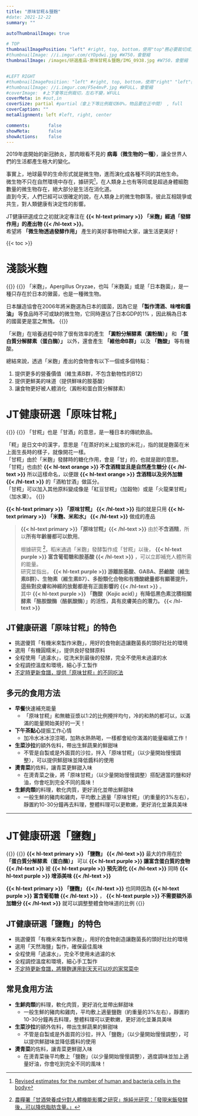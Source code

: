 ```yaml
---
title: "原味甘糀＆鹽麴"
#date: 2021-12-22
summary: ""

autoThumbnailImage: true

# TOP
thumbnailImagePosition: "left" #right, top, bottom，使用"top"務必要裁切成寬度750，這樣才會正確顯示，其他用原尺寸即可
#thumbnailImage: //i.imgur.com/cYDpdwi.jpg #W750，會壓縮
thumbnailImage: /images/研選產品-原味甘糀＆鹽麴/IMG_0938.jpg #W750，會壓縮


#LEFT RIGHT
#thumbnailImagePosition: "left" #right, top, bottom，使用"right" "left"務必要裁切成接近正方形，這樣才會正確顯示
#thumbnailImage: //i.imgur.com/F5e4mvP.jpg #WFULL，會壓縮
#coverImage:  #上下會等比例裁切，左右不變，WFULL
coverMeta: in #out,in
coverSize: partial #partial（會上下等比例裁切60%，物品要在正中間） , full
coverCaption: ""
metaAlignment: left #left, right, center

comments:       false
showMeta:       false
showActions:    false
---
```

2019年底開始的新冠肺炎，那肉眼看不見的 **病毒（微生物的一種）**，讓全世界人們的生活都產生極大的變化。
<!--more-->
事實上，地球最早的生命形式就是微生物，進而演化成各種不同的其他生命。\
微生物不只在自然環境中存在，據研究[^01]，在人類身上也有等同或是超過身體細胞數量的微生物存在，絕大部分是生活在消化道。\
直到今天，人們已經可以很確定的說，在人類身上的微生物群落，彼此互相競爭或共生，對人類健康有決定性的影響。

JT健康研選成立之初就決定專注在
**{{< hl-text primary >}}
「米麴」經過「發酵作用」的產出物
{{< /hl-text >}}**。\
希望將 **「微生物透過發酵作用」** 產生的美好事物帶給大家，讓生活更美好！

{{< toc >}}

# 淺談米麴
{{<image classes="clear">}}
{{<image classes="nocaption fancybox fig-50" thumbnail-width="95%" thumbnail-height="95%" src="/images/研選產品-原味甘糀＆鹽麴/IMG_0912.jpg" title="" >}}
「米麴」，Apergillus Oryzae，也叫「米麴菌」或是「日本麴菌」，是一種只存在於日本的黴菌，也是一種微生物。

日本釀造協會在2006年將米麴選為日本的國菌，因為它是 **「製作清酒、味噌和醬油」** 等食品時不可或缺的微生物，它同時還佔了日本GDP的1%
，因此稱為日本的國菌更是當之無愧。
{{<image classes="clear">}}

「米麴」在培養過程中除了很有效率的產生 **「澱粉分解酵素（澱粉酶）」** 和 **「蛋白質分解酵素（蛋白酶）」** 以外，還會產生 **「維他命B群」** 以及 **「麴酸」** 等有機酸。

總結來說，透過「米麴」產出的食物會有以下一個或多個特點：
1. 提供更多的營養價值（維生素B群，不包含動物性的B12）
2. 提供更鮮美的味道（提供鮮味的胺基酸）
3. 讓食物更好被人體消化（澱粉和蛋白質分解酵素）

# JT健康研選「原味甘糀」
{{<image classes="clear">}}
{{<image classes="left nocaption fancybox fig-33" thumbnail-width="95%" thumbnail-height="95%" src="/images/研選產品-原味甘糀＆鹽麴/IMG_8070.jpg" title="" >}}
「甘糀」也是「甘酒」的意思，是一種日本的傳統飲品。

「糀」是日文中的漢字，意思是「在蒸好的米上綻放的米花」，指的就是麴菌在米上面生長時的樣子，就像開花一樣。\
「甘糀」由於「米麴」發酵時的糖化作用，會是「甘」的，也就是甜的意思。\
「甘糀」也由於
**{{< hl-text orange >}}
不含酒精並且是自然產生糖分
{{< /hl-text >}}**
所以這樣命名，以便跟
**{{< hl-text orange >}}
含酒精以及另外加糖
{{< /hl-text >}}**
的「酒粕甘酒」做區分。\
「甘糀」可以加入其他原料變成像是「紅豆甘糀」（加穀物）或是「火龍果甘糀」（加水果）。
{{<image classes="clear">}}

**{{< hl-text primary >}}
「原味甘糀」
{{< /hl-text >}}**
指的就是只用
**{{< hl-text primary >}}
「米麴、米和水」
{{< /hl-text >}}**
做成的產品

> **{{< hl-text primary >}}「原味甘糀」{{< /hl-text >}}** 由於**不含酒精**，所以**所有年齡層都可以飲用**。
> 
> 根據研究 [^02]，稻米通過「米麴」發酵製作成「甘糀」以後，
> **{{< hl-text purple >}}
富含葡萄糖和胺基酸
{{< /hl-text >}}**
，可以立即補充人體所需的能量。\
> 研究並指出，
**{{< hl-text purple >}}
游離胺基酸、GABA、菸鹼酸（維生素B群）、生物素（維生素B7）、多酚類化合物和有機酸總量都有顯著提升，這些對皮膚和神經的放鬆都是有正面影響的
{{< /hl-text >}}** 。\
> 其中
**{{< hl-text purple >}}
「麴酸（Kojic acid）」有降低黑色素沈積相關酵素「酪胺酸酶（酪氨酸酶）」的活性，具有皮膚美白的潛力。
{{< /hl-text >}}**

## JT健康研選「原味甘糀」的特色
* 挑選優質「有機米來製作米麴」，用好的食物創造讓麴菌長的頭好壯壯的環境
* 選用「有機圓糯米」，提供良好發酵原料
* 全程使用「過濾水」，從洗米到最後的發酵，完全不使用未過濾的水
* 全程調控溫度和環境，細心手工製作
* [不定時更新食譜，提供「原味甘糀」的不同吃法][URL2]

## 多元的食用方法
- **早餐**快速補充能量
  - 「原味甘糀」和無糖豆漿以1:2的比例攪拌均勻，冷的和熱的都可以，以滿滿的能量開始美好的一天！
- **下午茶點心**提振工作心情
  - 加冷水冰冰涼涼喝，加熱水熱熱喝，一樣都會給你滿滿的能量繼續工作！
- **生菜沙拉**的額外佐料，帶出生鮮蔬果的鮮甜味
  - 不管是自製或是外面買的沙拉，拌入「原味甘糀」（以少量開始慢慢調整），可以提供鮮甜味並降低醬料的使用
- **燙青菜**的佐料，讓青菜更鮮甜入味
  - 在燙青菜之後，將「原味甘糀」（以少量開始慢慢調整）搭配適當的鹽和好油，你會吃到完全不同的風味！
- **生鮮肉類**的料理，軟化肉質，更好消化並帶出鮮甜味
  - 一般生鮮的豬肉和雞肉，平均敷上適量「原味甘糀」（約重量的3%左右），靜置約10-30分鐘再去料理，整體料理可以更軟嫩，更好消化並兼具美味

----

# JT健康研選「鹽麴」
{{<image classes="clear">}}
{{<image classes="left nocaption fancybox fig-33" thumbnail-width="95%" thumbnail-height="95%" src="/images/研選產品 - 原味甘糀＆鹽麴/IMG_0226.jpg" title="" >}}
**{{< hl-text primary >}}
「鹽麴」
{{< /hl-text >}}**
最大的作用在於 **「蛋白質分解酵素（蛋白酶）」** 可以
**{{< hl-text purple >}}
讓富含蛋白質的食物
{{< /hl-text >}}**
被
**{{< hl-text purple >}}
預先消化
{{< /hl-text >}}**
同時
**{{< hl-text purple >}}
增添美味
{{< /hl-text >}}**

**{{< hl-text primary >}}
「鹽麴」
{{< /hl-text >}}** 
也同時因為
**{{< hl-text purple >}}
富含葡萄糖
{{< /hl-text >}}**
，
**{{< hl-text purple >}}
不需要額外添加糖分
{{< /hl-text >}}**
就可以調整整體食物味道的比例
{{<image classes="clear">}}

## JT健康研選「鹽麴」的特色
* 挑選優質「有機米來製作米麴」，用好的食物創造讓麴菌長的頭好壯壯的環境
* 選用「天然海鹽」製作，確保最佳風味
* 全程使用「過濾水」，完全不使用未過濾的水
* 全程調控溫度和環境，細心手工製作
* [不定時更新食譜，將鹽麴運用到天天可以吃的家常菜中][URL2]

## 常見食用方法
- **生鮮肉類**的料理，軟化肉質，更好消化並帶出鮮甜味
  - 一般生鮮的豬肉和雞肉，平均敷上適量鹽麴（約重量的3%左右），靜置約10-30分鐘再去料理，整體料理可以更軟嫩，更好消化並兼具美味
- **生菜沙拉**的額外佐料，帶出生鮮蔬果的鮮甜味
  - 不管是自製或是外面買的沙拉，拌入「鹽麴」（以少量開始慢慢調整），可以提供鮮甜味並降低醬料的使用
- **燙青菜**的佐料，讓青菜更鮮甜入味
  - 在燙青菜後平均敷上「鹽麴」（以少量開始慢慢調整），適度調味並加上適量好油，你會吃到完全不同的風味！
  
[^01]: [Revised estimates for the number of human and bacteria cells in the body][URL3]
[^02]:[農糧署「甘酒營養成分對人體機能影響之研究」施純光研究：「發現米飯發酵後，可以降低脂肪含量。」][URL1]

[URL1]: https://news.sina.com.tw/article/20201211/37130836.html
[URL2]: /categories/食譜
[URL3]: https://www.biorxiv.org/content/10.1101/036103v1